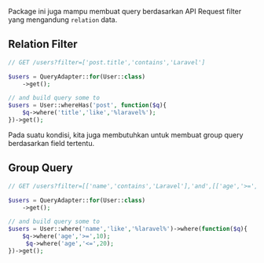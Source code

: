 Package ini juga mampu membuat query berdasarkan API Request filter yang mengandung `relation` data. 

## Relation Filter
```php
// GET /users?filter=['post.title','contains','Laravel']

$users = QueryAdapter::for(User::class)
    ->get();

// and build query some to
$users = User::whereHas('post', function($q){
    $q->where('title','like','%laravel%');
})->get();
```

Pada suatu kondisi, kita juga membutuhkan untuk membuat group query berdasarkan field tertentu.
## Group Query
```php
// GET /users?filter=[['name','contains','Laravel'],'and',[['age','>=',10],'and',['age','<>=',20]]

$users = QueryAdapter::for(User::class)
    ->get();

// and build query some to
$users = User::where('name','like','%laravel%')->where(function($q){
    $q->where('age','>=',10);
     $q->where('age','<=',20);
})->get();
```